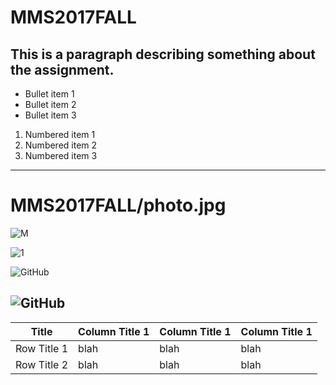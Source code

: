 # MMS2017FALL #

This is a paragraph describing something about the assignment.
-------------
<ul>
<li>Bullet item 1</li>
<li>Bullet item 2</li>
 <li>Bullet item 3</li>
</ul>
<ol>
<li>Numbered item 1</li>
<li>Numbered item 2</li>
<li>Numbered item 3</li>
</ol>

-------------
MMS2017FALL/photo.jpg
====
![M](MMS2017FALL/photo.jpg)

![1](MMS2017FALL/photo.jpg)

![GitHub][github]

[github]: MMS2017FALL/photo.jpg "GitHub,Social Coding"

![GitHub](MMS2017FALL/photo.jpg)
-------------

|    Title     |Column Title 1|Column Title 1|Column Title 1|
|------------  |------------  |------------  |------------  |
|  Row Title 1 |blah	        |blah	         |blah          |
|Row Title 2   |blah	        |blah	         |blah          |
